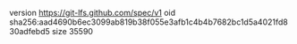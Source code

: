 version https://git-lfs.github.com/spec/v1
oid sha256:aad4690b6ec3099ab819b38f055e3afb1c4b4b7682bc1d5a4021fd830adfebd5
size 35590
